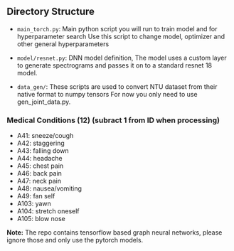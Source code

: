 ## Directory Structure
- `main_torch.py`: Main python script you will run to train model and for hyperparameter search
                   Use this script to change model, optimizer and other general hyperparameters

- `model/resnet.py`: DNN model definition, The model uses a custom layer to generate spectrograms
                     and passes it on to a standard resnet 18 model.

- `data_gen/`: These scripts are used to convert NTU dataset from their native format to numpy tensors
               For now you only need to use gen_joint_data.py. 
               
### Medical Conditions (12) (subract 1 from ID when processing)
- A41: sneeze/cough	
- A42: staggering	
- A43: falling down	
- A44: headache
- A45: chest pain	
- A46: back pain	
- A47: neck pain	
- A48: nausea/vomiting
- A49: fan self	
- A103: yawn	
- A104: stretch oneself	
- A105: blow nose

**Note:** The repo contains tensorflow based graph neural networks, please ignore those and only use the pytorch models.
